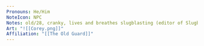 ```yaml
---
Pronouns: He/Him
NoteIcon: NPC
Notes: old/28, cranky, lives and breathes slugblasting (editor of Slugblaster Magazine)
Art: "![[Corey.png]]"
Affiliation: "[[The Old Guard]]"
---
```

